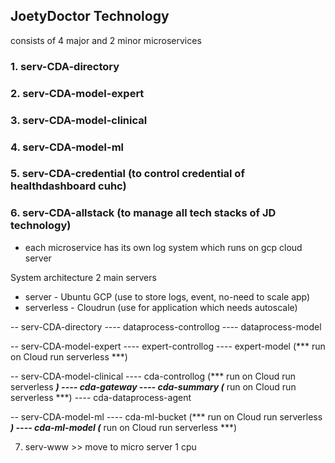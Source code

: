 ## JoetyDoctor Technology
consists of 4 major and 2 minor microservices

### 1. serv-CDA-directory 
### 2. serv-CDA-model-expert
### 3. serv-CDA-model-clinical
### 4. serv-CDA-model-ml


### 5. serv-CDA-credential (to control credential of healthdashboard cuhc)
### 6. serv-CDA-allstack (to manage all tech stacks of JD technology)

- each microservice has its own log system which runs on gcp cloud server

System architecture
2 main servers
- server - Ubuntu GCP (use to store logs, event, no-need to scale app)
- serverless - Cloudrun (use for application which needs autoscale)

-- serv-CDA-directory 
---- dataprocess-controllog
---- dataprocess-model

-- serv-CDA-model-expert 
---- expert-controllog
---- expert-model (*** run on Cloud run serverless ***)

-- serv-CDA-model-clinical 
---- cda-controllog (*** run on Cloud run serverless ***)
---- cda-gateway
---- cda-summary (*** run on Cloud run serverless ***)
---- cda-dataprocess-agent

-- serv-CDA-model-ml 
---- cda-ml-bucket (*** run on Cloud run serverless ***)
---- cda-ml-model (*** run on Cloud run serverless ***)


7. serv-www >> move to micro server 1 cpu